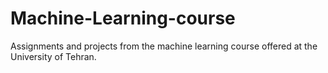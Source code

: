 # Machine-Learning-course
Assignments and projects from the machine learning course offered at the University of Tehran.
